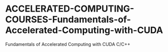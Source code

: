 # ACCELERATED-COMPUTING-COURSES-Fundamentals-of-Accelerated-Computing-with-CUDA
Fundamentals of Accelerated Computing with CUDA C/C++
